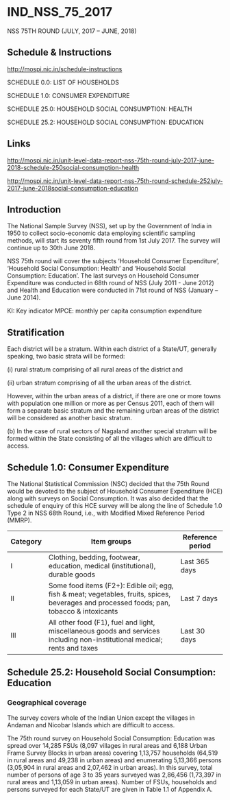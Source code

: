 # IND_NSS_75_2017
NSS 75TH ROUND (JULY, 2017 – JUNE, 2018)

## Schedule & Instructions

http://mospi.nic.in/schedule-instructions

SCHEDULE 0.0: LIST OF HOUSEHOLDS

SCHEDULE 1.0: CONSUMER EXPENDITURE

SCHEDULE 25.0: HOUSEHOLD SOCIAL CONSUMPTION: HEALTH

SCHEDULE 25.2: HOUSEHOLD SOCIAL CONSUMPTION: EDUCATION

## Links

http://mospi.nic.in/unit-level-data-report-nss-75th-round-july-2017-june-2018-schedule-250social-consumption-health

http://mospi.nic.in/unit-level-data-report-nss-75th-round-schedule-252july-2017-june-2018social-consumption-education

## Introduction

The National Sample Survey (NSS), set up by the Government of India in 1950 to collect socio-economic data employing scientific sampling methods, will start its seventy fifth round from 1st July 2017. The survey will continue up to 30th June 2018.

NSS 75th round will cover the subjects ‘Household Consumer Expenditure’, ‘Household Social Consumption: Health’ and ‘Household Social Consumption: Education’. The last surveys on Household Consumer Expenditure was conducted in 68th round of NSS (July 2011 - June 2012) and Health and Education were conducted in 71st round of NSS (January – June 2014).

KI: Key indicator
MPCE: monthly per capita consumption expenditure

## Stratification

Each district will be a stratum. Within each district of a State/UT, generally speaking, two basic strata will be formed: 

(i) rural stratum comprising of all rural areas of the district and 

(ii) urban stratum comprising of all the urban areas of the district. 

However, within the urban areas of a district, if there are one or more towns with population one million or more as per Census 2011, each of them will form a separate basic stratum and the remaining urban areas of the district will be considered as another basic stratum. 

(b) In the case of rural sectors of Nagaland another special stratum will be formed within the
State consisting of all the villages which are difficult to access.

## Schedule 1.0: Consumer Expenditure

The National Statistical Commission (NSC) decided that the 75th Round would be devoted to the subject of Household Consumer Expenditure (HCE) along with surveys on Social Consumption. It was also decided that the schedule of enquiry of this HCE survey will be along the line of Schedule 1.0 Type 2 in NSS 68th Round, i.e., with Modified Mixed Reference Period (MMRP).

| ﻿Category 	| Item groups                                                                                                                                	| Reference period 	|
|----------	|--------------------------------------------------------------------------------------------------------------------------------------------	|------------------	|
| I        	| Clothing, bedding, footwear, education, medical (institutional), durable goods                                                             	| Last 365 days    	|
| II       	| Some food items (F2+): Edible oil; egg, fish & meat; vegetables, fruits, spices, beverages and processed foods; pan, tobacco & intoxicants 	| Last 7 days      	|
| III      	| All other food (F1), fuel and light, miscellaneous goods and services including non-institutional medical; rents and taxes                 	| Last 30 days     	|


## Schedule 25.2: Household Social Consumption: Education

### Geographical coverage

The survey covers whole of the Indian Union except the villages in Andaman and Nicobar Islands which are difficult to access. 

The 75th round survey on Household Social Consumption: Education was spread over 14,285 FSUs (8,097 villages in rural areas and 6,188 Urban Frame Survey Blocks in urban areas) covering 1,13,757 households (64,519 in rural areas and 49,238 in urban areas) and enumerating 5,13,366 persons (3,05,904 in rural areas and 2,07,462 in urban areas). In this survey, total number of persons of age 3 to 35 years surveyed was 2,86,456 (1,73,397 in rural areas and 1,13,059 in urban areas). Number of FSUs, households and persons surveyed for each State/UT are given in Table 1.1 of Appendix A. 
